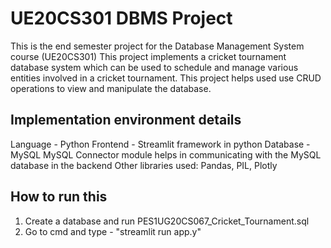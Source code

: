 # UE20CS301 DBMS Project #
This is the end semester project for the Database Management System course (UE20CS301)
This project implements a cricket tournament database system which can be used to schedule and manage various entities involved in a cricket tournament.
This project helps used use CRUD operations to view and manipulate the database.

## Implementation environment details ##
Language - Python
Frontend - Streamlit framework in python
Database - MySQL
MySQL Connector module helps in communicating with the MySQL database in the backend
Other libraries used: Pandas, PIL, Plotly

## How to run this ##
1) Create a database and run PES1UG20CS067_Cricket_Tournament.sql
2) Go to cmd and type - "streamlit run app.y"
